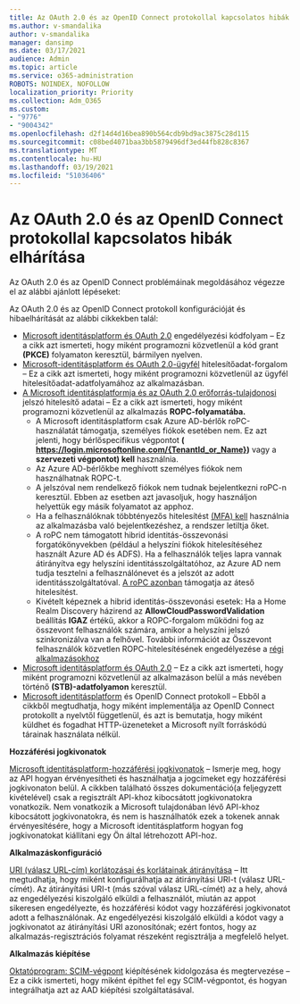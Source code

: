 ```yaml
---
title: Az OAuth 2.0 és az OpenID Connect protokollal kapcsolatos hibák elhárítása
ms.author: v-smandalika
author: v-smandalika
manager: dansimp
ms.date: 03/17/2021
audience: Admin
ms.topic: article
ms.service: o365-administration
ROBOTS: NOINDEX, NOFOLLOW
localization_priority: Priority
ms.collection: Adm_O365
ms.custom:
- "9776"
- "9004342"
ms.openlocfilehash: d2f14d4d16bea890b564cdb9bd9ac3875c28d115
ms.sourcegitcommit: c08bed4071baa3bb5879496df3ed44fb828c8367
ms.translationtype: MT
ms.contentlocale: hu-HU
ms.lasthandoff: 03/19/2021
ms.locfileid: "51036406"
---
```

# <a name="troubleshoot-oauth-20-and-openid-connect-protocols"></a>Az OAuth 2.0 és az OpenID Connect protokollal kapcsolatos hibák elhárítása

Az OAuth 2.0 és az OpenID Connect problémáinak megoldásához végezze el az alábbi ajánlott lépéseket:

Az OAuth 2.0 és az OpenID Connect protokoll konfigurációját és hibaelhárítását az alábbi cikkekben talál:

- [Microsoft identitásplatform és OAuth 2.0](https://docs.microsoft.com/azure/active-directory/develop/v2-oauth2-auth-code-flow) engedélyezési kódfolyam – Ez a cikk azt ismerteti, hogy miként programozni közvetlenül a kód grant **(PKCE)** folyamaton keresztül, bármilyen nyelven.
- [Microsoft-identitásplatform és OAuth 2.0-ügyfél](https://docs.microsoft.com/azure/active-directory/develop/v2-oauth2-client-creds-grant-flow) hitelesítőadat-forgalom –  Ez a cikk azt ismerteti, hogy miként programozni közvetlenül az ügyfél hitelesítőadat-adatfolyamához az alkalmazásban.
- [A Microsoft identitásplatformja és az OAuth 2.0 erőforrás-tulajdonosi](https://docs.microsoft.com/azure/active-directory/develop/v2-oauth-ropc) jelszó hitelesítő adatai – Ez a cikk azt ismerteti, hogy miként programozni közvetlenül az alkalmazás **ROPC-folyamatába.**
    - A Microsoft identitásplatform csak Azure AD-bérlők roPC-használatát támogatja, személyes fiókok esetében nem. Ez azt jelenti, hogy bérlőspecifikus végpontot **( https://login.microsoftonline.com/{TenantId_or_Name})** vagy a **szervezeti végpontot) kell** használnia.
    - Az Azure AD-bérlőkbe meghívott személyes fiókok nem használhatnak ROPC-t.
    - A jelszóval nem rendelkező fiókok nem tudnak bejelentkezni roPC-n keresztül. Ebben az esetben azt javasoljuk, hogy használjon helyettük egy másik folyamatot az apphoz.
    - Ha a felhasználóknak többtényezős hitelesítést [(MFA) kell](https://docs.microsoft.com/azure/active-directory/authentication/concept-mfa-howitworks) használnia az alkalmazásba való bejelentkezéshez, a rendszer letiltja őket.
    - A roPC nem [](https://docs.microsoft.com/azure/active-directory/hybrid/whatis-fed) támogatott hibrid identitás-összevonási forgatókönyvekben (például a helyszíni fiókok hitelesítéséhez használt Azure AD és ADFS). Ha a felhasználók teljes lapra vannak átirányítva egy helyszíni identitásszolgáltatóhoz, az Azure AD nem tudja tesztelni a felhasználónevet és a jelszót az adott identitásszolgáltatóval. [A roPC azonban](https://docs.microsoft.com/azure/active-directory/hybrid/how-to-connect-pta) támogatja az áteső hitelesítést.
    - Kivételt képeznek a hibrid identitás-összevonási esetek: Ha a Home Realm Discovery házirend az **AllowCloudPasswordValidation** beállítás **IGAZ** értékű, akkor a ROPC-forgalom működni fog az összevont felhasználók számára, amikor a helyszíni jelszó szinkronizálva van a felhővel. További információt az Összevont felhasználók közvetlen ROPC-hitelesítésének engedélyezése a [régi alkalmazásokhoz](https://docs.microsoft.com/azure/active-directory/manage-apps/configure-authentication-for-federated-users-portal#enable-direct-ropc-authentication-of-federated-users-for-legacy-applications) 
- [Microsoft identitásplatform és OAuth 2.0](https://docs.microsoft.com/azure/active-directory/develop/v2-oauth2-on-behalf-of-flow) – Ez a cikk azt ismerteti, hogy miként programozni közvetlenül az alkalmazáson belül a más nevében történő **(STB)-adatfolyamon** keresztül.
- [Microsoft identitásplatform](https://docs.microsoft.com/azure/active-directory/develop/v2-protocols-oidc) és OpenID Connect protokoll – Ebből a cikkből megtudhatja, hogy miként implementálja az OpenID Connect protokollt a nyelvtől függetlenül, és azt is bemutatja, hogy miként küldhet és fogadhat HTTP-üzeneteket a Microsoft nyílt forráskódú tárainak használata nélkül.

**Hozzáférési jogkivonatok**

[Microsoft identitásplatform-hozzáférési jogkivonatok](https://docs.microsoft.com/azure/active-directory/develop/access-tokens) – Ismerje meg, hogy az API hogyan érvényesítheti és használhatja a jogcímeket egy hozzáférési jogkivonaton belül. A cikkben található összes dokumentáció(a feljegyzett kivételével) csak a regisztrált API-khoz kibocsátott jogkivonatokra vonatkozik. Nem vonatkozik a Microsoft tulajdonában lévő API-khoz kibocsátott jogkivonatokra, és nem is használhatók ezek a tokenek annak érvényesítésére, hogy a Microsoft identitásplatform hogyan fog jogkivonatokat kiállítani egy Ön által létrehozott API-hoz.

**Alkalmazáskonfiguráció**

[URI (válasz URL-cím) korlátozásai és korlátainak átirányítása](https://docs.microsoft.com/azure/active-directory/develop/reply-url) – Itt megtudhatja, hogy miként konfigurálhatja az átirányítási URI-t (válasz URL-címét). Az átirányítási URI-t (más szóval válasz URL-címét) az a hely, ahová az engedélyezési kiszolgáló elküldi a felhasználót, miután az appot sikeresen engedélyezte, és hozzáférési kódot vagy hozzáférési jogkivonatot adott a felhasználónak. Az engedélyezési kiszolgáló elküldi a kódot vagy a jogkivonatot az átirányítási URI azonosítónak; ezért fontos, hogy az alkalmazás-regisztrációs folyamat részeként regisztrálja a megfelelő helyet.

**Alkalmazás kiépítése**

[Oktatóprogram: SCIM-végpont](https://docs.microsoft.com/azure/active-directory/app-provisioning/use-scim-to-provision-users-and-groups) kiépítésének kidolgozása és megtervezése – Ez a cikk ismerteti, hogy miként építhet fel egy SCIM-végpontot, és hogyan integrálhatja azt az AAD kiépítési szolgáltatásával.


